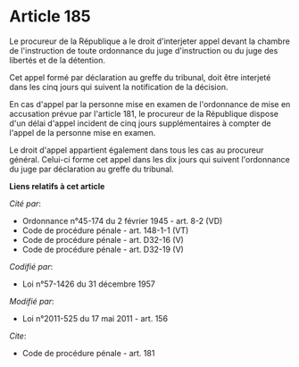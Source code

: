 # Article 185

Le procureur de la République a le droit d'interjeter appel devant la chambre de l'instruction de toute ordonnance du juge
d'instruction ou du juge des libertés et de la détention.

Cet appel formé par déclaration au greffe du tribunal, doit être interjeté dans les cinq jours qui suivent la notification de
la décision.

En cas d'appel par la personne mise en examen de l'ordonnance de mise en accusation prévue par l'article 181, le procureur de
la République dispose d'un délai d'appel incident de cinq jours supplémentaires à compter de l'appel de la personne mise en
examen.

Le droit d'appel appartient également dans tous les cas au procureur général. Celui-ci forme cet appel dans les dix jours qui
suivent l'ordonnance du juge par déclaration au greffe du tribunal.

**Liens relatifs à cet article**

_Cité par_:

  - Ordonnance n°45-174 du 2 février 1945 - art. 8-2 (VD)
  - Code de procédure pénale - art. 148-1-1 (VT)
  - Code de procédure pénale - art. D32-16 (V)
  - Code de procédure pénale - art. D32-19 (V)

_Codifié par_:

  - Loi n°57-1426 du 31 décembre 1957

_Modifié par_:

  - Loi n°2011-525 du 17 mai 2011 - art. 156

_Cite_:

  - Code de procédure pénale - art. 181
